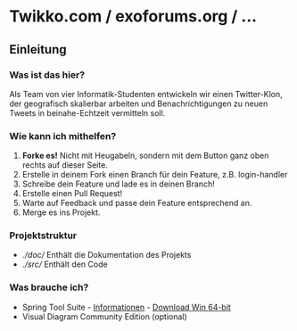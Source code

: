 # Twikko.com / exoforums.org / ...

## Einleitung
### Was ist das hier?
Als Team von vier Informatik-Studenten entwickeln wir einen Twitter-Klon, der geografisch skalierbar arbeiten und Benachrichtigungen zu neuen Tweets in beinahe-Echtzeit vermitteln soll.

### Wie kann ich mithelfen?
1. **Forke es!** Nicht mit Heugabeln, sondern mit dem Button ganz oben rechts auf dieser Seite.
2. Erstelle in deinem Fork einen Branch für dein Feature, z.B. login-handler
3. Schreibe dein Feature und lade es in deinen Branch!
4. Erstelle einen Pull Request!
5. Warte auf Feedback und passe dein Feature entsprechend an.
6. Merge es ins Projekt.

### Projektstruktur
- *./doc/*   Enthält die Dokumentation des Projekts
- *./src/*   Enthält den Code

### Was brauche ich?
- Spring Tool Suite - [Informationen](https://spring.io/tools) - [Download Win 64-bit](http://download.springsource.com/release/STS/3.8.2.RELEASE/dist/e4.6/spring-tool-suite-3.8.2.RELEASE-e4.6.1-win32-x86_64.zip)
- Visual Diagram Community Edition (optional)
